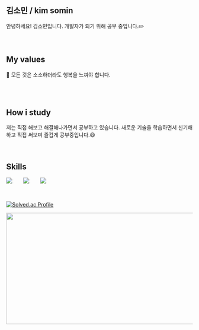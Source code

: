 ## 김소민 / kim somin
안녕하세요! 김소민입니다. 개발자가 되기 위해 공부 중입니다.✏️
<br />
<br />
<br />
## My values
🥰 모든 것은 소소하더라도 행복을 느껴야 합니다.<br />
<br />
<br />
<br />
## How i study
저는 직접 해보고 해결해나가면서 공부하고 있습니다. 새로운 기술을 학습하면서 신기해하고 직접 써보며 즐겁게 공부중입니다.😆
<br />
<br />
<br />
## Skills
<div style="display:flex;gap:30px;flex-wrap:wrap;">
  <img src="https://img.shields.io/badge/Java-007396?style=for-the-badge&logo=Java&logoColor=white">
  <img src="https://img.shields.io/badge/SpringBoot-success?style=for-the-badge&logo=Spring&logoColor=white">
  <img src="https://img.shields.io/badge/MySQL-4479A1?style=for-the-badge&logo=mysql&logoColor=white">
</div>
<br />
<br />

[![Solved.ac Profile](http://mazassumnida.wtf/api/v2/generate_badge?boj=hee9920)](https://solved.ac/hee9920/)

<a href="https://github.com/devxb/gitanimals">
  <img src="https://render.gitanimals.org/lines/ss0ming?pet-id=595551702151356879" width="1000" height="300"/>
</a>

